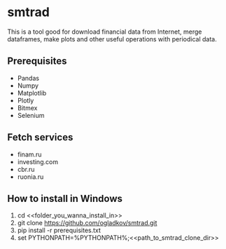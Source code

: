 # smtrad
This is a tool good for download financial data from Internet, merge dataframes, make plots and other useful operations with periodical data.

## Prerequisites
* Pandas
* Numpy
* Matplotlib
* Plotly
* Bitmex
* Selenium

## Fetch services
* finam.ru
* investing.com
* cbr.ru
* ruonia.ru

## How to install in Windows
1. cd <<folder_you_wanna_install_in>>
2. git clone https://github.com/ogladkov/smtrad.git
3. pip install -r prerequisites.txt
4. set PYTHONPATH=%PYTHONPATH%;<<path_to_smtrad_clone_dir>>
